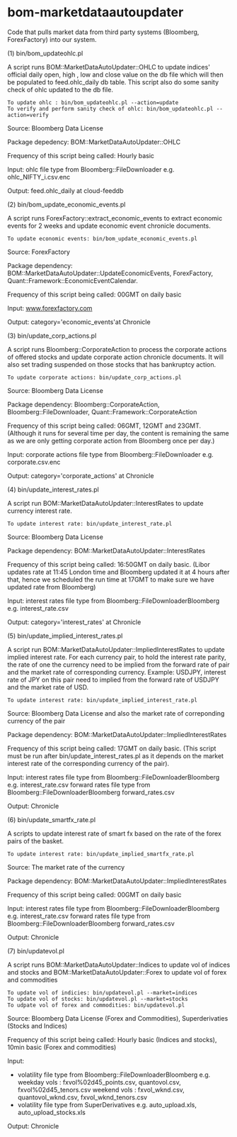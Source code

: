 # bom-marketdataautoupdater

Code that pulls market data from third party systems (Bloomberg, ForexFactory) into our system.

(1) bin/bom_updateohlc.pl

A script runs BOM::MarketDataAutoUpdater::OHLC to update indices' official daily open, high , low and close value on the db file which will then be populated to feed.ohlc_daily db table. This script also do some sanity check of ohlc updated to the db file.

```
To update ohlc : bin/bom_updateohlc.pl --action=update
To verify and perform sanity check of ohlc: bin/bom_updateohlc.pl --action=verify
```

Source: Bloomberg Data License

Package depedency: BOM::MarketDataAutoUpdater::OHLC

Frequency of this script being called: Hourly basic 

Input: ohlc file type from Bloomberg::FileDownloader e.g. ohlc_NIFTY_i.csv.enc 

Output: feed.ohlc_daily at cloud-feeddb

(2) bin/bom_update_economic_events.pl 

A script runs ForexFactory::extract_economic_events to extract economic events for 2 weeks and update economic event chronicle documents.

```
To update economic events: bin/bom_update_economic_events.pl
``` 

Source: ForexFactory

Package dependency: BOM::MarketDataAutoUpdater::UpdateEconomicEvents, ForexFactory, Quant::Framework::EconomicEventCalendar.

Frequency of this script being called: 00GMT on daily basic

Input: www.forexfactory.com

Output: category='economic_events'at Chronicle

(3) bin/update_corp_actions.pl

A script runs Bloomberg::CorporateAction to process the corporate actions of offered stocks and update corporate action chronicle documents. It will also set trading suspended on those stocks that has bankruptcy action.

```
To update corporate actions: bin/update_corp_actions.pl
```

Source: Bloomberg Data License

Package dependency: Bloomberg::CorporateAction, Bloomberg::FileDownloader, Quant::Framework::CorporateAction

Frequency of this script being called: 06GMT, 12GMT and 23GMT. (Although it runs for several time per day, the content is remaining the same as we are only getting corporate action from Bloomberg once per day.)

Input: corporate actions file type from Bloomberg::FileDownloader e.g. corporate.csv.enc 

Output: category='corporate_actions' at Chronicle

(4) bin/update_interest_rates.pl

A script run BOM::MarketDataAutoUpdater::InterestRates to update currency interest rate. 

```
To update interest rate: bin/update_interest_rate.pl
```

Source: Bloomberg Data License

Package dependency: BOM::MarketDataAutoUpdater::InterestRates

Frequency of this script being called: 16:50GMT on daily basic. (Libor updates rate at 11:45 London time and Bloomberg updated it at 4 hours after that, hence we scheduled the run time at 17GMT to make sure we have updated rate from Bloomberg)

Input: interest rates file type from Bloomberg::FileDownloaderBloomberg e.g. interest_rate.csv 

Output: category='interest_rates' at Chronicle

(5) bin/update_implied_interest_rates.pl

A script run BOM::MarketDataAutoUpdater::ImpliedInterestRates to update implied interest rate. For each currency pair, to hold the interest rate parity, the rate of one the currency need to be implied from the forward rate of pair and the market rate of corresponding currency. Example: USDJPY, interest rate of JPY on this pair need to implied from the forward rate of USDJPY and the market rate of USD.


```
To update interest rate: bin/update_implied_interest_rate.pl
```

Source: Bloomberg Data License and also the market rate of correponding currency of the pair

Package dependency: BOM::MarketDataAutoUpdater::ImpliedInterestRates

Frequency of this script being called: 17GMT on daily basic. (This script must be run after bin/update_interest_rates.pl as it depends on the market interest rate of the corresponding currency of the pair).

Input: 
interest rates file type from Bloomberg::FileDownloaderBloomberg e.g. interest_rate.csv 
forward rates file type from Bloomberg::FileDownloaderBloomberg forward_rates.csv 

Output: Chronicle

(6) bin/update_smartfx_rate.pl

A scripts to update interest rate of smart fx based on the rate of the forex pairs of the basket.

```
To update interest rate: bin/update_implied_smartfx_rate.pl
```

Source: The market rate of the currency

Package dependency: BOM::MarketDataAutoUpdater::ImpliedInterestRates

Frequency of this script being called: 00GMT on daily basic

Input: 
interest rates file type from Bloomberg::FileDownloaderBloomberg e.g. interest_rate.csv 
forward rates file type from Bloomberg::FileDownloaderBloomberg forward_rates.csv 

Output: Chronicle

(7) bin/updatevol.pl

A script runs BOM::MarketDataAutoUpdater::Indices to update vol of indices and stocks and BOM::MarketDataAutoUpdater::Forex to update vol of forex and commodities

```
To update vol of indicies: bin/updatevol.pl --market=indices
To update vol of stocks: bin/updatevol.pl --market=stocks
To udpate vol of forex and commodities: bin/updatevol.pl
```

Source: Bloomberg Data License (Forex and Commodities), Superderivaties (Stocks and Indices)

Frequency of this script being called: Hourly basic (Indices and stocks), 10min basic (Forex and commodities)

Input:
- volatility file type from Bloomberg::FileDownloaderBloomberg e.g. 
weekday vols : fxvol%02d45_points.csv, quantovol.csv, fxvol%02d45_tenors.csv 
weekend vols : fxvol_wknd.csv, quantovol_wknd.csv, fxvol_wknd_tenors.csv 
- volatility file type from SuperDerivatives e.g. auto_upload.xls, auto_upload_stocks.xls

Output: Chronicle
